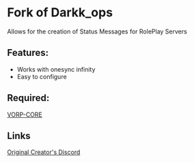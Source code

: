 # Fork of Darkk_ops

Allows for the creation of Status Messages for RolePlay Servers

## Features:
- Works with onesync infinity
- Easy to configure

## Required:
[VORP-CORE](https://github.com/VORPCORE/VORP-Core)

## Links
[Original Creator's Discord](https://discord.gg/tyz4bqv6ta)
